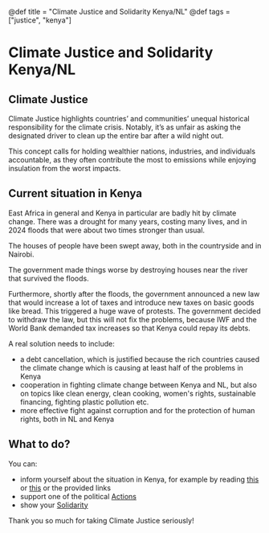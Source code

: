 @def title = "Climate Justice and Solidarity Kenya/NL"
@def tags = ["justice", "kenya"]

# Climate Justice and Solidarity Kenya/NL

<!-- \fig{homepage.jpeg} -->

## Climate Justice

Climate Justice highlights countries’ and communities’ unequal historical responsibility for the climate crisis. Notably, it’s as unfair as asking the designated driver to clean up the entire bar after a wild night out.

This concept calls for holding wealthier nations, industries, and individuals accountable, as they often contribute the most to emissions while enjoying insulation from the worst impacts.

## Current situation in Kenya

East Africa in general and Kenya in particular are badly hit by climate change. There was a drought for many years, costing many lives, and in 2024 floods that were about two times stronger than usual.

The houses of people have been swept away, both in the countryside and in Nairobi.

The government made things worse by destroying houses near the river that survived the floods.

Furthermore, shortly after the floods, the government announced a new law that would increase a lot of taxes and introduce
new taxes on basic goods like bread. This triggered a huge wave of protests. The government decided to withdraw the law,
but this will not fix the problems, because IWF and the World Bank demanded tax increases so that Kenya could repay its debts.

 A real solution needs to include:
- a debt cancellation, which is justified because the rich countries caused the climate change which is causing at least half of the problems in Kenya
- cooperation in fighting climate change between Kenya and NL, but also on topics like clean energy, clean cooking, women's rights, sustainable financing, fighting plastic pollution etc. 
- more effective fight against corruption and for the protection of human rights, both in NL and Kenya

## What to do?
You can:
- inform yourself about the situation in Kenya, for example by reading [this](/floods/) or [this](/protests/) or the provided links
- support one of the political [Actions](/actions/)
- show your [Solidarity](/solidarity/)

Thank you so much for taking Climate Justice seriously!


